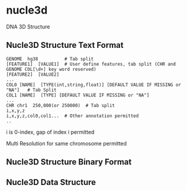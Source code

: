 # nucle3d
DNA 3D Structure

## Nucle3D Structure Text Format
```
GENOME  hg38          # Tab split
[FEATURE1]  [VALUE1]  # User define features, tab split (CHR and GENOME COL[\d+] key word reserved)
[FEATURE2]  [VALUE2]
...
COL0 [NAME]  [TYPE(int,string,float)] [DEFAULT VALUE IF MISSING or "NA"]   # Tab Split
COL1 [NAME]  [TYPE] [DEFAULT VALUE IF MISSING or "NA"]
...
CHR chr1  250,000(or 250000)  # Tab split
i,x,y,z
i,x,y,z,col0,col1...  # Other annotation permitted
..
```
i is 0-index, gap of index i permitted

Multi Resolution for same chromosome permitted


## Nucle3D Structure Binary Format


## Nucle3D Data Structure
